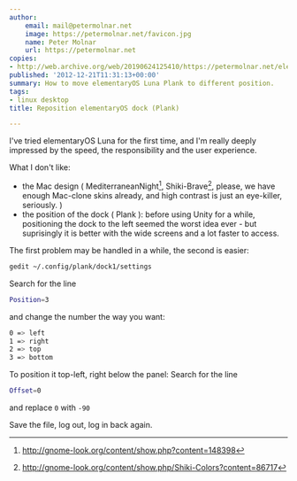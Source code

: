 ```yaml
---
author:
    email: mail@petermolnar.net
    image: https://petermolnar.net/favicon.jpg
    name: Peter Molnar
    url: https://petermolnar.net
copies:
- http://web.archive.org/web/20190624125410/https://petermolnar.net/elementaryos-plank-position/
published: '2012-12-21T11:31:13+00:00'
summary: How to move elementaryOS Luna Plank to different position.
tags:
- linux desktop
title: Reposition elementaryOS dock (Plank)

---
```


I've tried elementaryOS Luna for the first time, and I'm really deeply
impressed by the speed, the responsibility and the user experience.

What I don't like:

-   the Mac design ( MediterraneanNight[^1], Shiki-Brave[^2], please, we
    have enough Mac-clone skins already, and high contrast is just an
    eye-killer, seriously. )
-   the position of the dock ( Plank ): before using Unity for a while,
    positioning the dock to the left seemed the worst idea ever - but
    suprisingly it is better with the wide screens and a lot faster to
    access.

The first problem may be handled in a while, the second is easier:

```bash
gedit ~/.config/plank/dock1/settings
```

Search for the line

```bash
Position=3
```

and change the number the way you want:

```bash
0 => left
1 => right
2 => top
3 => bottom
```

To position it top-left, right below the panel: Search for the line

```bash
Offset=0
```

and replace `0` with `-90`

Save the file, log out, log in back again.

[^1]: <http://gnome-look.org/content/show.php?content=148398>

[^2]: <http://gnome-look.org/content/show.php/Shiki-Colors?content=86717>
